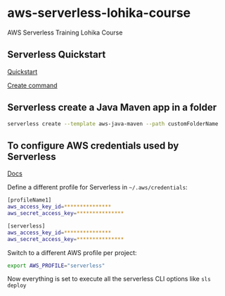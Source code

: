 # aws-serverless-lohika-course

AWS Serverless Training Lohika Course

## Serverless Quickstart

[Quickstart](https://www.serverless.com/framework/docs/providers/aws/guide/quick-start/)

[Create command](https://www.serverless.com/framework/docs/providers/aws/cli-reference/create/)

## Serverless create a Java Maven app in a folder

```sh
serverless create --template aws-java-maven --path customFolderName
```

## To configure AWS credentials used by Serverless

[Docs](https://www.serverless.com/framework/docs/providers/aws/guide/credentials/)

Define a different profile for Serverless in `~/.aws/credentials`:

```sh
[profileName1]
aws_access_key_id=***************
aws_secret_access_key=***************

[serverless]
aws_access_key_id=***************
aws_secret_access_key=***************
```

Switch to a different AWS profile per project:

```sh
export AWS_PROFILE="serverless"
```

Now everything is set to execute all the serverless CLI options like `sls deploy`

